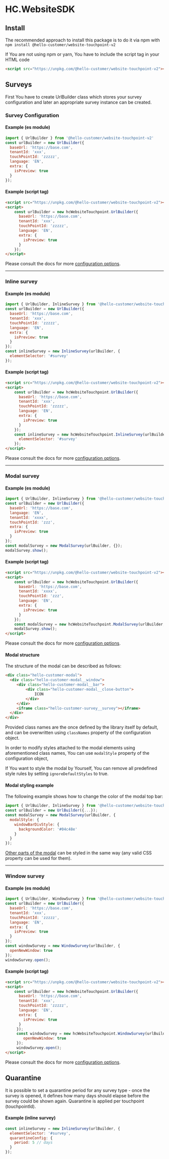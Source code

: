 # HC.WebsiteSDK
## Install
The recommended approach to install this package is to do it via npm with
```npm install @hello-customer/website-touchpoint-v2```

If You are not using npm or yarn, You have to include the script tag in your HTML code
```html
<script src="https://unpkg.com/@hello-customer/website-touchpoint-v2"></script>
```
## Surveys
First You have to create UrlBuilder class which stores your survey configuration and later an appropriate survey instance can be created.
### Survey Configuration
#### Example (es module)
```js
import { UrlBuilder } from '@hello-customer/website-touchpoint-v2'
const urlBuilder = new UrlBuilder({
  baseUrl: 'https://base.com',
  tenantId: 'xxx',
  touchPointId: 'zzzzz',
  language: 'EN',
  extra: {
    isPreview: true
  }
});
  ```


#### Example (script tag)
```html
<script src="https://unpkg.com/@hello-customer/website-touchpoint-v2"></script>
<script>
    const urlBuilder = new hcWebsiteTouchpoint.UrlBuilder({
      baseUrl: 'https://base.com',
      tenantId: 'xxx',
      touchPointId: 'zzzzz',
      language: 'EN',
      extra: {
        isPreview: true
      }
    });
</script>
  ```
Please consult the docs for more [configuration options](https://hellocustomer.github.io/HC.WebsiteSDK.V2/interfaces/surveyconfig.html).

***

### Inline survey
  #### Example (es module)
  ```js
  import { UrlBuilder, InlineSurvey } from '@hello-customer/website-touchpoint-v2'
  const urlBuilder = new UrlBuilder({
    baseUrl: 'https://base.com',
    tenantId: 'xxx',
    touchPointId: 'zzzzz',
    language: 'EN',
    extra: {
      isPreview: true
    }
  });
  const inlineSurvey = new InlineSurvey(urlBuilder, {
    elementSelector: '#survey'
  });
  ```
 
 
#### Example (script tag)
```html
<script src="https://unpkg.com/@hello-customer/website-touchpoint-v2"></script>
<script>
    const urlBuilder = new hcWebsiteTouchpoint.UrlBuilder({
      baseUrl: 'https://base.com',
      tenantId: 'xxx',
      touchPointId: 'zzzzz',
      language: 'EN',
      extra: {
        isPreview: true
      }
    });
    const inlineSurvey = new hcWebsiteTouchpoint.InlineSurvey(urlBuilder, {
      elementSelector: '#survey'
    });
</script>
  ```
Please consult the docs for more [configuration options](https://hellocustomer.github.io/HC.WebsiteSDK.V2/interfaces/inlinesurveyconfig.html).

***

### Modal survey
  #### Example (es module)
  ```js
  import { UrlBuilder, InlineSurvey } from '@hello-customer/website-touchpoint-v2'
  const urlBuilder = new UrlBuilder({
    baseUrl: 'https://base.com',
    language: 'EN',
    tenantId: 'xxxx',
    touchPointId: 'zzz',
    extra: {
      isPreview: true
    }
  });
  const modalSurvey = new ModalSurvey(urlBuilder, {});
  modalSurvey.show();
  ```
  #### Example (script tag)
  ```html
  <script src="https://unpkg.com/@hello-customer/website-touchpoint-v2"></script>
  <script>
      const urlBuilder = new hcWebsiteTouchpoint.UrlBuilder({
        baseUrl: 'https://base.com',
        tenantId: 'xxxx',
        touchPointId: 'zzz',
        language: 'EN',
        extra: {
          isPreview: true
        }
      });
      const modalSurvey = new hcWebsiteTouchpoint.ModalSurvey(urlBuilder, {});
      modalSurvey.show();
  </script>
  ```
Please consult the docs for more [configuration options](https://hellocustomer.github.io/HC.WebsiteSDK.V2/interfaces/modalsurveyconfig.html).

#### Modal structure
 
  The structure of the modal can be described as follows:
  ```html
  <div class="hello-customer-modal">
    <div class="hello-customer-modal__window">
       <div class="hello-customer-modal__bar">
           <div class="hello-customer-modal__close-button">
               ICON
           </div>
       </div>
       <iframe class="hello-customer-survey__survey"></iframe>
    </div>
  </div>
  ```
  Provided class names are the once defined by the library itself by default,
  and can be overwritten using ```classNames``` property of the configuration object.
 
  In order to modify styles attached to the modal elements using aforementioned class names,
  You can use ```modalStyle``` property of the configuration object,
  
  If You want to style the modal by Yourself, You can remove all predefined style rules by setting ```ignoreDefaultStyles``` to true.
  
#### Modal styling example
 
  The following example shows how to change the color of the modal top bar:
  ```js
  import { UrlBuilder, InlineSurvey } from '@hello-customer/website-touchpoint-v2'
  const urlBuilder = new UrlBuilder({...});
  const modalSurvey = new ModalSurvey(urlBuilder, {
    modalStyle: {
      windowBarDivStyle: {
        backgroundColor: '#04c48e'
      }
    }
  });
  ```
  [Other parts of the modal](https://hellocustomer.github.io/HC.WebsiteSDK.V2/interfaces/modalsurveystyleconfig.html) can be styled in the same way (any valid CSS property can be used for them).
***

### Window survey
  #### Example (es module)
  ```js
  import { UrlBuilder, WindowSurvey } from '@hello-customer/website-touchpoint-v2'
  const urlBuilder = new UrlBuilder({
    baseUrl: 'https://base.com',
    tenantId: 'xxx',
    touchPointId: 'zzzzz',
    language: 'EN',
    extra: {
      isPreview: true
    }
  });
  const windowSurvey = new WindowSurvey(urlBuilder, {
    openNewWindow: true
  });
  windowSurvey.open();
  ```
 
 
#### Example (script tag)
```html
<script src="https://unpkg.com/@hello-customer/website-touchpoint-v2"></script>
<script>
    const urlBuilder = new hcWebsiteTouchpoint.UrlBuilder({
      baseUrl: 'https://base.com',
      tenantId: 'xxx',
      touchPointId: 'zzzzz',
      language: 'EN',
      extra: {
        isPreview: true
      }
     });
     const windowSurvey = new hcWebsiteTouchpoint.WindowSurvey(urlBuilder, {
        openNewWindow: true
     });
     windowSurvey.open();
</script>
  ```
Please consult the docs for more [configuration options](https://hellocustomer.github.io/HC.WebsiteSDK.V2/interfaces/windowsurveyconfig.html).

## Quarantine
  It is possible to set a quarantine period for any survey type - once the survey is opened, it defines how many days should elapse before the survey could be shown again. Quarantine is applied per touchpoint (touchpointId).
  #### Example (inline survey)
  ```js
  const inlineSurvey = new InlineSurvey(urlBuilder, {
    elementSelector: '#survey',
    quarantineConfig: {
      period: 5 // days
    }
  });
  ```
